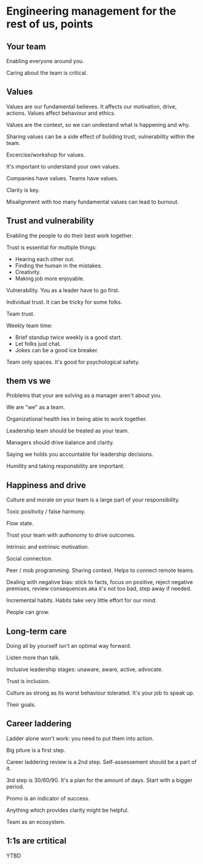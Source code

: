 # Engineering management for the rest of us, points

## Your team

Enabling everyone around you.

Caring about the team is critical.

## Values

Values are our fundamental believes. It affects our motivation, drive, actions. Values affect behaviour and ethics.

Values are the context, so we can undestand what is happening and why.

Sharing values can be a side effect of building trust, vulnerability within the team.

Excercise/workshop for values.

It's important to understand your own values.

Companies have values. Teams have values.

Clarity is key.

Misalignment with too many fundamental values can lead to burnout.

## Trust and vulnerability

Enabling the people to do their best work together.

Trust is essential for multiple things:

*  Hearing each other out.
*  Finding the human in the mistakes.
*  Creativity.
*  Making job more enjoyable.

Vulnerability. You as a leader have to go first.

Individual trust. It can be tricky for some folks.

Team trust.

Weekly team time:

*  Brief standup twice weekly is a good start.
*  Let folks just chat.
*  Jokes can be a good ice breaker.

Team only spaces. It's good for psychological safety.

## them vs we

Problems that your are solving as a manager aren't about you. 

We are "we" as a team.

Organizational health lies in being able to work together.

Leadership team should be treated as your team.

Managers should drive balance and clarity.

Saying we holds you accountable for leadership decisions.

Humility and taking responsbility are important.

## Happiness and drive

Culture and morale on your team is a large part of your responsibility.

Toxic positivity / false harmony.

Flow state.

Trust your team with authonomy to drive outcomes.

Intrinsic and extrinsic motivation.

Social connection.

Peer / mob programming. Sharing context. Helps to connect remote teams.

Dealing with negative bias: stick to facts, focus on positive, reject negative premises, review consequences aka it's not too bad, step away if needed.

Incremental habits. Habits take very little effort for our mind.

People can grow.

## Long-term care

Doing all by yourself isn't an optimal way forward.

Listen more than talk.

Inclusive leadership stages: unaware, aware, active, advocate.

Trust is inclusion.

Culture as strong as its worst behaviour tolerated. It's your job to speak up.

Their goals.

## Career laddering

Ladder alone won't work: you need to put them into action.

Big piture is a first step.

Career laddering review is a 2nd step. Self-assessement should be a part of it.

3rd step is 30/60/90. It's a plan for the amount of days. Start with a bigger period.

Promo is an indicator of success.

Anything which provides clarity might be helpful.

Team as an ecosystem.

## 1:1s are crtitical

YTBD
